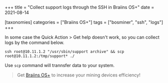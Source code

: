 +++
title = "Collect support logs through the SSH in Braiins OS+"
date = 2021-08-14

[taxonomies] 
categories = ["Braiins OS+"]
tags = ["bosminer", "ssh", "logs"]
+++

In some case the Quick Action > Get help doesn't work, so you can collect logs by the command below.

<!-- more -->

```ssh
ssh root@10.11.1.2 "/usr/sbin/support archive" && scp root@10.11.1.2:/tmp/support* ./
```

Use `scp` command will trannsfer data to your system.

> Get [Braiins OS+](https://braiins-os.com?utm_source=airoweb) to increase your mining devices efficiency!
